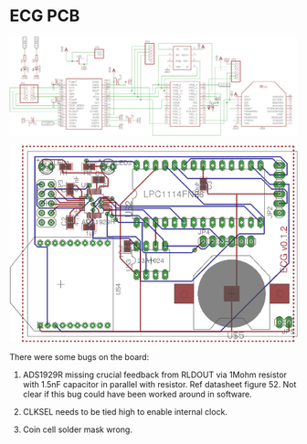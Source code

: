 # ECG PCB

![schematic](./ecg_sch.png)

![pcb layout](./ecg_brd.png)

There were some bugs on the board:

1. ADS1929R missing crucial feedback from RLDOUT via 1Mohm resistor with 1.5nF capacitor in parallel with resistor.
Ref datasheet figure 52. Not clear if this bug could have been worked around in software.

2. CLKSEL needs to be tied high to enable internal clock.

3. Coin cell solder mask wrong.
